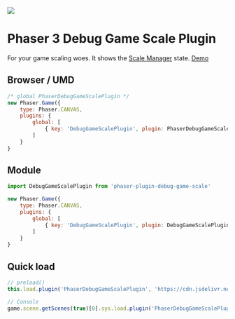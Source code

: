![](https://repository-images.githubusercontent.com/314664684/12043180-2b43-11eb-9a1c-0c838a9e3ff4)

Phaser 3 Debug Game Scale Plugin
================================

For your game scaling woes. It shows the [Scale Manager](https://photonstorm.github.io/phaser3-docs/Phaser.Scale.ScaleManager.html) state. [Demo](https://codepen.io/samme/full/mdEZOoP)

Browser / UMD
-------------

```js
/* global PhaserDebugGameScalePlugin */
new Phaser.Game({
    type: Phaser.CANVAS,
    plugins: {
        global: [
            { key: 'DebugGameScalePlugin', plugin: PhaserDebugGameScalePlugin, start: true }
        ]
    }
}
```

Module
------

```js
import DebugGameScalePlugin from 'phaser-plugin-debug-game-scale'

new Phaser.Game({
    type: Phaser.CANVAS,
    plugins: {
        global: [
            { key: 'DebugGameScalePlugin', plugin: DebugGameScalePlugin, start: true }
        ]
    }
}
```

Quick load
----------

```js
// preload()
this.load.plugin('PhaserDebugGameScalePlugin', 'https://cdn.jsdelivr.net/npm/phaser-plugin-debug-game-scale@3.1.0', true)
```

```js
// Console
game.scene.getScenes(true)[0].sys.load.plugin('PhaserDebugGameScalePlugin', 'https://cdn.jsdelivr.net/npm/phaser-plugin-debug-game-scale@3.1.0', true).start()
```